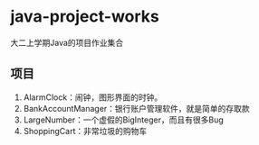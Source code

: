 # java-project-works
大二上学期Java的项目作业集合


## 项目
1.  AlarmClock：闹钟，图形界面的时钟。
2.  BankAccountManager：银行账户管理软件，就是简单的存取款
3.  LargeNumber：一个虚假的BigInteger，而且有很多Bug
4.  ShoppingCart：非常垃圾的购物车
